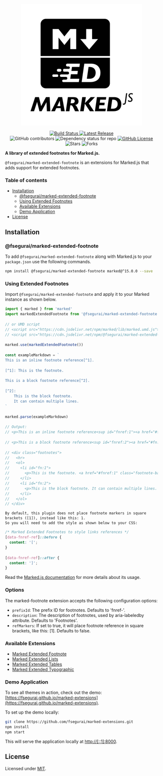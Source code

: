 <p align="center">
  <img alt="Marked Extensions Logo" src="https://raw.githubusercontent.com/fsegurai/marked-extensions/main/demo/public/marked-extensions.svg">
</p>

<p align="center">
  <a href="https://github.com/fsegurai/marked-extensions/actions/workflows/release-library.yml">
      <img src="https://github.com/fsegurai/marked-extensions/actions/workflows/release-library.yml/badge.svg"
          alt="Build Status">
  </a>
  <a href="https://www.npmjs.org/package/@fsegurai/marked-extended-footnote">
      <img src="https://img.shields.io/npm/v/@fsegurai/marked-extended-footnote.svg"
          alt="Latest Release">
  </a>
  <br>
  <img alt="GitHub contributors" src="https://img.shields.io/github/contributors/fsegurai/marked-extensions">
  <img alt="Dependency status for repo" src="https://img.shields.io/librariesio/github/fsegurai/marked-extensions">
  <a href="https://opensource.org/licenses/MIT">
    <img alt="GitHub License" src="https://img.shields.io/github/license/fsegurai/marked-extensions">
  </a>
  <br>
  <img alt="Stars" src="https://img.shields.io/github/stars/fsegurai/marked-extensions?style=square&labelColor=343b41"/> 
  <img alt="Forks" src="https://img.shields.io/github/forks/fsegurai/marked-extensions?style=square&labelColor=343b41"/>
</p>

**A library of extended footnotes for Marked.js.**

`@fsegurai/marked-extended-footnote` is an extensions for Marked.js that adds support for extended footnotes. 

### Table of contents

- [Installation](#installation)
    - [@fsegurai/marked-extended-footnote](#fseguraimarked-extended-footnote)
    - [Using Extended Footnotes](#using-extended-footnotes)
    - [Available Extensions](#available-extensions)
    - [Demo Application](#demo-application)
- [License](#license)

## Installation

### @fsegurai/marked-extended-footnote

To add `@fsegurai/marked-extended-footnote` along with Marked.js to your `package.json` use the following commands.

```bash
npm install @fsegurai/marked-extended-footnote marked@^15.0.0 --save
```

### Using Extended Footnotes

Import `@fsegurai/marked-extended-footnote` and apply it to your Marked instance as shown below.

```javascript
import { marked } from 'marked'
import markedExtendedFootnote from '@fsegurai/marked-extended-footnote'

// or UMD script
// <script src="https://cdn.jsdelivr.net/npm/marked/lib/marked.umd.js"></script>
// <script src="https://cdn.jsdelivr.net/npm/@fsegurai/marked-extended-footnote/lib/index.umd.js"></script>

marked.use(markedExtendedFootnote())

const exampleMarkdown = `
This is an inline footnote reference[^1].

[^1]: This is the footnote.

This is a block footnote reference[^2].

[^2]:
    This is the block footnote.
    It can contain multiple lines.
`

marked.parse(exampleMarkdown)

// Output:
// <p>This is an inline footnote reference<sup id="fnref:1"><a href="#fn:1" class="footnote-ref">1</a></sup>.</p>

// <p>This is a block footnote reference<sup id="fnref:2"><a href="#fn:2" class="footnote-ref">2</a></sup>.</p>

// <div class="footnotes">
//   <hr>
//   <ol>
//     <li id="fn:1">
//       <p>This is the footnote. <a href="#fnref:1" class="footnote-backref">↩</a></p>
//     </li>
//     <li id="fn:2">
//       <p>This is the block footnote. It can contain multiple lines. <a href="#fnref:2" class="footnote-backref">↩</a></p>
//     </li>
//   </ol>
// </div>
```

    By default, this plugin does not place footnote markers in square brackets ([1]), instead like this: 1. 
    So you will need to add the style as shown below to your CSS:

``` css
/* Marked Extended Footnotes to style links references */
[data-fnref-ref]::before {
  content: '[';
}

[data-fnref-ref]::after {
  content: ']';
}
```

Read the [Marked.js documentation](https://marked.js.org/) for more details about its usage.

### Options

The marked-footnote extension accepts the following configuration options:

* `prefixId`: The prefix ID for footnotes. Defaults to 'fnref-'.
* `description`: The description of footnotes, used by aria-labeledby attribute. Defaults to 'Footnotes'.
* `refMarkers`: If set to true, it will place footnote reference in square brackets, like this: [1]. Defaults to false.

### Available Extensions

- [Marked Extended Footnote](https://github.com/fsegurai/marked-extensions/tree/main/packages/marked-extended-footnote)
- [Marked Extended Lists](https://github.com/fsegurai/marked-extensions/tree/main/packages/marked-extended-lists)
- [Marked Extended Tables](https://github.com/fsegurai/marked-extensions/tree/main/packages/marked-extended-tables)
- [Marked Extended Typographic](https://github.com/fsegurai/marked-extensions/tree/main/packages/marked-extended-footnote)

### Demo Application

To see all themes in action, check out the
demo: [https://fsegurai.github.io/marked-extensions](https://fsegurai.github.io/marked-extensions).

To set up the demo locally:

```bash
git clone https://github.com/fsegurai/marked-extensions.git
npm install
npm start
```

This will serve the application locally at [http://[::1]:8000](http://[::1]:8000).

## License

Licensed under [MIT](https://opensource.org/licenses/MIT).